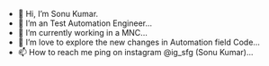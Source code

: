 - 👋 Hi, I’m Sonu Kumar.
- 👀 I’m an Test Automation Engineer...
- 🌱 I’m currently working in a MNC...
- 💞️ I’m love to explore the new changes in Automation field Code...
- 📫 How to reach me ping on instagram @ig_sfg (Sonu Kumar)...

<!---
Sonu8726/Sonu8726 is a ✨ special ✨ repository because its `README.md` (this file) appears on your GitHub profile.
You can click the Preview link to take a look at your changes.
--->
